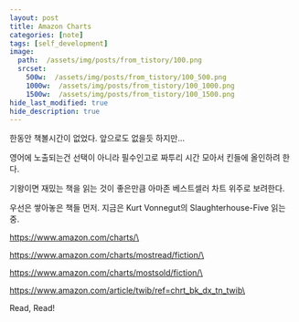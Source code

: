 ```yaml
---
layout: post
title: Amazon Charts
categories: [note]
tags: [self_development]
image:
  path:  /assets/img/posts/from_tistory/100.png
  srcset:
    500w:  /assets/img/posts/from_tistory/100_500.png
    1000w:  /assets/img/posts/from_tistory/100_1000.png
    1500w:  /assets/img/posts/from_tistory/100_1500.png
hide_last_modified: true
hide_description: true
---
```


  


한동안 책볼시간이 없었다. 앞으로도 없을듯 하지만...

영어에 노출되는건 선택이 아니라 필수인고로 짜투리 시간 모아서 킨들에 올인하려 한다.

기왕이면 재밌는 책을 읽는 것이 좋은만큼 아마존 베스트셀러 차트 위주로 보려한다.

  


우선은 쌓아놓은 책들 먼저. 지금은 Kurt Vonnegut의 Slaughterhouse-Five 읽는 중. 

  


<https://www.amazon.com/charts/\>

  


<https://www.amazon.com/charts/mostread/fiction/\>

  


<https://www.amazon.com/charts/mostsold/fiction/\>

  


<https://www.amazon.com/article/twib/ref=chrt_bk_dx_tn_twib\>

  


  


Read, Read!


